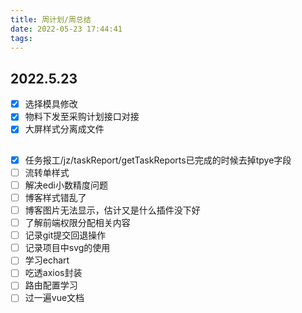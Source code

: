 ```yaml
---
title: 周计划/周总结
date: 2022-05-23 17:44:41
tags:
---
```


## 2022.5.23
 - [x] 选择模具修改
 - [x] 物料下发至采购计划接口对接
 - [x] 大屏样式分离成文件
## 
- [x] 任务报工/jz/taskReport/getTaskReports已完成的时候去掉tpye字段
- [ ] 流转单样式
- [ ] 解决edi小数精度问题
- [ ] 博客样式错乱了
- [ ] 博客图片无法显示，估计又是什么插件没下好
- [ ] 了解前端权限分配相关内容
- [ ] 记录git提交回退操作
- [ ] 记录项目中svg的使用
- [ ] 学习echart
- [ ] 吃透axios封装
- [ ] 路由配置学习
- [ ] 过一遍vue文档
